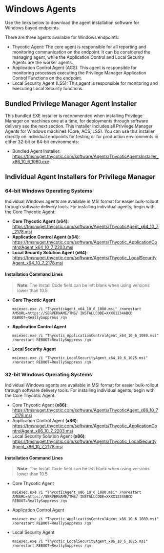 [title]: # (Windows Agents)
[tags]: # (endpoint,installation)
[priority]: # (1603)
# Windows Agents

Use the links below to download the agent installation software for Windows based endpoints.

There are three agents available for Windows endpoints:

* Thycotic Agent: The core agent is responsible for all reporting and monitoring communication on the endpoint. It can be considered the managing agent, while the Application Control and Local Security Agents are the worker agents.
* Application Control Agent (ACS): This agent is responsible for monitoring processes executing the Privilege Manager Application Control Functions on the endpoint.
* Local Security Agent (LSS): This agent is responsible for monitoring and executing Local Security functions.

## Bundled Privilege Manager Agent Installer

This bundled EXE installer is recommended when installing Privilege Manager on machines one at a time, for deployments through software delivery see the next section. This installer includes all Privilege Manager Agents for Windows machines (Core, ACS, LSS). You can use this installer directly on individual endpoints for testing or for production environments in either 32-bit or 64-bit environments:

* Bundled Agent Installer: https://tmsnuget.thycotic.com/software/Agents/ThycoticAgentsInstaller_x86_10_6_1080.exe

## Individual Agent Installers for Privilege Manager

### 64-bit Windows Operating Systems

Individual Windows agents are available in MSI format for easier bulk-rollout through software delivery tools. For installing individual agents, begin with the Core Thycotic Agent:

* __Core Thycotic Agent (x64)__:
  https://tmsnuget.thycotic.com/software/Agents/ThycoticAgent_x64_10_7_2178.msi
* __Application Control Agent (x64)__:
  https://tmsnuget.thycotic.com/software/Agents/Thycotic_ApplicationControlAgent_x64_10_7_2203.msi
* __Local Security Solution Agent (x64)__:
  https://tmsnuget.thycotic.com/software/Agents/Thycotic_LocalSecurityAgent_x64_10_7_2178.msi

#### Installation Command Lines

>**Note**:
>The Install Code field can be left blank when using versions lower than 10.5

* __Core Thycotic Agent__
  ```
  msiexec.exe /i "ThycoticAgent_x64_10_6_1080.msi" /norestart AMSURL=https://SERVERNAME/TMS/ INSTALLCODE=XXXX1234ABCD REBOOT=ReallySuppress /qn
  ```
* __Application Control Agent__
  ```
  msiexec.exe /i "Thycotic_ApplicationControlAgent_x64_10_6_1080.msi" /norestart REBOOT=ReallySuppress /qn
  ```
* __Local Security Agent__
  ```
  msiexec.exe /i "Thycotic_LocalSecurityAgent_x64_10_6_1025.msi" /norestart REBOOT=ReallySuppress /qn
  ```

### 32-bit Windows Operating Systems

Individual Windows agents are available in MSI format for easier bulk-rollout through software delivery tools. For installing individual agents, begin with the Core Thycotic Agent:

* Core Thycotic Agent __(x86)__:
  https://tmsnuget.thycotic.com/software/Agents/ThycoticAgent_x86_10_7_2178.msi
* Application Control Agent __(x86)__:
  https://tmsnuget.thycotic.com/software/Agents/Thycotic_ApplicationControlAgent_x86_10_7_2203.msi
* Local Security Solution Agent __(x86)__:
  https://tmsnuget.thycotic.com/software/Agents/Thycotic_LocalSecurityAgent_x86_10_7_2178.msi

#### Installation Command Lines

>**Note**:
>The Install Code field can be left blank when using versions lower than 10.5

* Core Thycotic Agent
  ```
  msiexec.exe /i "ThycoticAgent_x86_10_6_1080.msi" /norestart AMSURL=https://SERVERNAME/TMS/ INSTALLCODE=XXXX1234ABCD REBOOT=ReallySuppress /qn
  ```
* Application Control Agent
  ```
  msiexec.exe /i "Thycotic_ApplicationControlAgent_x86_10_6_1080.msi" /norestart REBOOT=ReallySuppress /qn
  ```
* Local Security Agent
  ```
  msiexec.exe /i "Thycotic_LocalSecurityAgent_x86_10_6_1025.msi" /norestart REBOOT=ReallySuppress /qn
  ```
